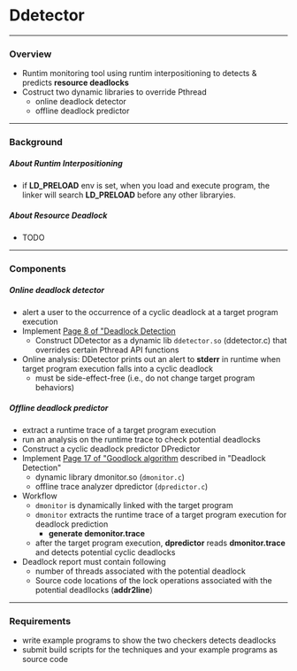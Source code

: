 # Ddetector

---

### Overview
- Runtim monitoring tool using runtim interpositioning to detects & predicts **resource deadlocks**
- Costruct two dynamic libraries to override Pthread
  - online deadlock detector
  - offline deadlock predictor

---

### Background
##### About Runtim Interpositioning
- if **LD_PRELOAD** env is set, when you load and execute program, the linker will search **LD_PRELOAD** before any other libraryies.

##### About Resource Deadlock
- TODO

---

### Components

##### Online deadlock detector
- alert a user to the occurrence of a cyclic deadlock at a target program execution
- Implement [Page 8 of "Deadlock Detection](https://github.com/hongshin/OperatingSystem/blob/master/notes/deadlock.pdf)
  - Construct DDetector as a dynamic lib `ddetector.so` (ddetector.c) that overrides certain Pthread API functions
- Online analysis: DDetector prints out an alert to **stderr** in runtime when target program execution falls into a cyclic deadlock
  - must be side-effect-free (i.e., do not change target program behaviors)

##### Offline deadlock predictor
- extract a runtime trace of a target program execution
- run an analysis on the runtime trace to check potential deadlocks
- Construct a cyclic deadlock predictor DPredictor
- Implement [Page 17 of "Goodlock algorithm](https://github.com/hongshin/OperatingSystem/blob/master/notes/deadlock.pdf) described in "Deadlock Detection"
  - dynamic library dmonitor.so (`dmonitor.c`)
  - offline trace analyzer dpredictor (`dpredictor.c`)
- Workflow
  - `dmonitor` is dynamically linked with the target program
  - `dmonitor` extracts the runtime trace of a target program execution for deadlock prediction
    - **generate demonitor.trace**
  - after the target program execution, **dpredictor** reads **dmonitor.trace** and detects potential cyclic deadlocks
- Deadlock report must contain following
  - number of threads associated with the potential deadlock
  - Source code locations of the lock operations associated with the potential deadllocks (**addr2line**)
---

### Requirements

- write example programs to show the two checkers detects deadlocks
- submit build scripts for the techniques and your example programs as source code
